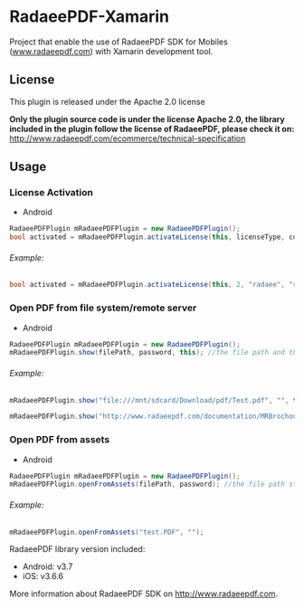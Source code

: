 RadaeePDF-Xamarin
=================

Project that enable the use of RadaeePDF SDK for Mobiles (www.radaeepdf.com) with Xamarin development tool.

## License

This plugin is released under the Apache 2.0 license

**Only the plugin source code is under the license Apache 2.0, the library included in the plugin follow the license of RadaeePDF, please check it on:**
http://www.radaeepdf.com/ecommerce/technical-specification   

## Usage

### License Activation

* Android

```C#
RadaeePDFPlugin mRadaeePDFPlugin = new RadaeePDFPlugin();
bool activated = mRadaeePDFPlugin.activateLicense(this, licenseType, company, email, licenseKey); //license activation info
```

###### Example:

```C#
bool activated = mRadaeePDFPlugin.activateLicense(this, 2, "radaee", "radaee_com@yahoo.cn", "LNJFDN-C89QFX-9ZOU9E-OQ31K2-FADG6Z-XEBCAO");
```

### Open PDF from file system/remote server

* Android

```C#
RadaeePDFPlugin mRadaeePDFPlugin = new RadaeePDFPlugin();
mRadaeePDFPlugin.show(filePath, password, this); //the file path and the password to open the pdf if exists
```

###### Example:
	
```C#
mRadaeePDFPlugin.show("file:///mnt/sdcard/Download/pdf/Test.pdf", "", this); //local

mRadaeePDFPlugin.show("http://www.radaeepdf.com/documentation/MRBrochoure.pdf", "", this); //remote
```

### Open PDF from assets

* Android

```C#
RadaeePDFPlugin mRadaeePDFPlugin = new RadaeePDFPlugin();
mRadaeePDFPlugin.openFromAssets(filePath, password); //the file path starting from assets folder and the password to open the pdf if exists
```

###### Example:
	
```C#
mRadaeePDFPlugin.openFromAssets("test.PDF", "");
```

RadaeePDF library version included:
- Android: v3.7
- iOS: v3.6.6

More information about RadaeePDF SDK on http://www.radaeepdf.com.
